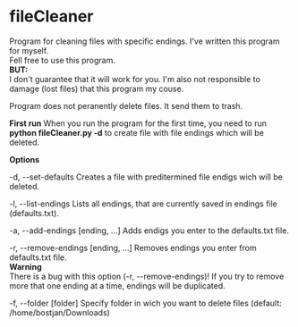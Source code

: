 # fileCleaner
Program for cleaning files with specific endings.
I've written this program for myself.<br>
Fell free to use this program.<br>
<b>BUT:</b><br>
  I don't guarantee that it will work for you. I'm also not responsible to damage (lost files) that this program my couse.

Program does not peranently delete files. It send them to trash.

<b>First run</b>
  When you run the program for the first time, you need to run <b>python fileCleaner.py -d</b> to create file with file endings which will be deleted.
 
<b>Options</b>

  -d, --set-defaults 
          Creates a file with preditermined file endigs wich will be deleted.
          
  -l, --list-endings 
          Lists all endings, that are currently saved in endings file (defaults.txt).

  -a, --add-endings [ending, ...]
          Adds endigs you enter to the defaults.txt file.
          
  -r, --remove-endings [ending, ...]
          Removes endings you enter from defaults.txt file.<br><b>Warning</b><br>
          There is a bug with this option (-r, --remove-endings)! If you try to remove more that one ending at a time, endings will be duplicated.
               
  -f, --folder [folder]
          Specify folder in wich you want to delete files (default: /home/bostjan/Downloads)
